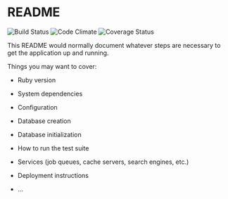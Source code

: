 # README

![Build Status](https://codeship.com/projects/41a46fe0-bf10-0134-42bb-7a625a3fabd4/status?branch=master)
![Code Climate](https://codeclimate.com/github/aimeebachari/boston-bar-review.png)
![Coverage Status](https://coveralls.io/repos/aimeebachari/boston-bar-review/badge.png)

This README would normally document whatever steps are necessary to get the
application up and running.

Things you may want to cover:

* Ruby version

* System dependencies

* Configuration

* Database creation

* Database initialization

* How to run the test suite

* Services (job queues, cache servers, search engines, etc.)

* Deployment instructions

* ...
